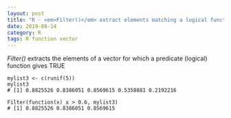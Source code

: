 ```yaml
---
layout: post
title: "R - <em>Filter()</em> extract elements matching a logical function"
date: 2019-08-14
category: R
tags: R function vector
---
```


<em>Filter()</em> extracts the elements of a vector for which a predicate (logical) function gives TRUE


```
mylist3 <- c(runif(5))
mylist3
# [1] 0.8825526 0.8386051 0.8569615 0.5358881 0.2192216

Filter(function(x) x > 0.6, mylist3)
# [1] 0.8825526 0.8386051 0.8569615
```
